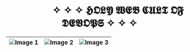 <h1 style="text-align: center;">
  &nbsp;&nbsp;&nbsp;&nbsp;&nbsp;&nbsp;&nbsp;&nbsp;&nbsp;&nbsp;&nbsp;&nbsp;&nbsp;&nbsp;&nbsp;✧ ✧ ✧ 𝕳𝕺𝕷𝖄 𝖂𝕰𝕭 𝕮𝖀𝕷𝕿 𝕺𝕱 𝕯𝕰𝖁𝕺𝕻𝕾 ✧ ✧ ✧
</h1>

| ![Image 1](https://i.giphy.com/media/v1.Y2lkPTc5MGI3NjExdWZmbGExNTZiaHkwbm5vMHkwZzgycjUydzM0Y2tveTFscG52N3dvNyZlcD12MV9pbnRlcm5hbF9naWZfYnlfaWQmY3Q9Zw/l3vRaMbNi0fzjUnMQ/giphy.gif) | ![Image 2](https://i.giphy.com/media/v1.Y2lkPTc5MGI3NjExbmg5NnFmbDRuenN0emYzNzMzbWt5cng4aHFtaWVlYzZtYnBmcW53NyZlcD12MV9pbnRlcm5hbF9naWZfYnlfaWQmY3Q9Zw/3oEduFEnhhnQh5ty2Q/giphy.gif) | ![Image 3](https://i.giphy.com/media/v1.Y2lkPTc5MGI3NjExOWtrZGZjOHFqYTNxYzcxdWN1aWJud253MnBiYW5zYTNkazR3MXQ0ciZlcD12MV9pbnRlcm5hbF9naWZfYnlfaWQmY3Q9Zw/l41YzYvvlEfzTnAm4/giphy.gif) |
| -------------------------------------------- | --------------------------------------------- | --------------------------------------------- |

